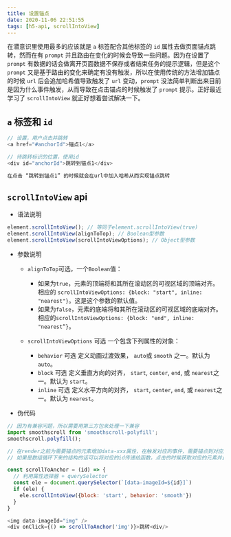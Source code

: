 ```yaml
---
title: 设置锚点
date: 2020-11-06 22:51:55
tags: [h5-api, scrollIntoView]
---
```


在潜意识里使用最多的应该就是 `a` 标签配合其他标签的 `id` 属性去做页面锚点跳转，然而在有 `prompt` 并且路由在变化的时候会导致一些问题。因为在设置了 `prompt` 有数据的话会做离开页面数据不保存或者结束任务的提示逻辑，但是这个 `prompt` 又是基于路由的变化来确定有没有触发，所以在使用传统的方法增加锚点的时候 `url` 后会追加哈希值导致触发了 `url` 变动，`prompt` 没法简单判断出来目前是因为什么事件触发，从而导致在点击锚点的时候触发了 `prompt` 提示。正好最近学习了 `scrollIntoView` 就正好想着尝试解决一下。

## `a` 标签和 `id`

```js
// 设置，用户点击并跳转
<a href="#anchorId">锚点1</a>

// 待跳转标识的位置，使用id
<div id="anchorId">跳转到锚点1</div>

在点击 “跳转到锚点1” 的时候就会在url中加入哈希从而实现锚点跳转
```

## `scrollIntoView` api

- 语法说明

```js
element.scrollIntoView(); // 等同于element.scrollIntoView(true)
element.scrollIntoView(alignToTop); // Boolean型参数
element.scrollIntoView(scrollIntoViewOptions); // Object型参数
```

- 参数说明

  - `alignToTop`可选，一个`Boolean`值：

    - 如果为`true`，元素的顶端将和其所在滚动区的可视区域的顶端对齐。相应的 `scrollIntoViewOptions: {block: "start", inline: "nearest"}`。这是这个参数的默认值。
    - 如果为`false`，元素的底端将和其所在滚动区的可视区域的底端对齐。相应的`scrollIntoViewOptions: {block: "end", inline: "nearest”}`。

  - `scrollIntoViewOptions` 可选 一个包含下列属性的对象：
    - `behavior` 可选 定义动画过渡效果， `auto`或 `smooth` 之一。默认为 `auto`。
    - `block` 可选 定义垂直方向的对齐， `start`, `center`, `end`, 或 `nearest`之一。默认为 `start`。
    - `inline` 可选 定义水平方向的对齐， `start`, `center`, `end`, 或 `nearest`之一。默认为 `nearest`。

- 伪代码

```js
// 因为有兼容问题，所以需要用第三方包来处理一下兼容
import smoothscroll from 'smoothscroll-polyfill';
smoothscroll.polyfill();

// 在render之前为需要锚点的元素增加data-xxx属性，在触发对应的事件，需要锚点到对应的位置的时候利用api跳转
// 如果是数组循环下来的结构的话可以将对应的id传递给函数，点击的时候获取对应的元素并且再去执行操作

const scrollToAnchor = (id) => {
  // 利用属性选择器 + querySelector
  const ele = document.querySelector(`[data-imageId=${id}]`)
  if (ele) {
    ele.scrollIntoView({block: 'start', behavior: 'smooth'})
  }
}

<img data-imageId="img" />
<div onClick={() => scrollToAnchor('img')}>跳转<div/>
```
